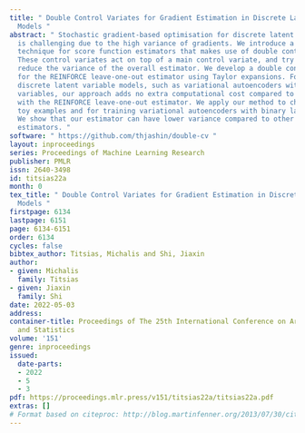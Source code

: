 ```yaml
---
title: " Double Control Variates for Gradient Estimation in Discrete Latent Variable
  Models "
abstract: " Stochastic gradient-based optimisation for discrete latent variable models
  is challenging due to the high variance of gradients. We introduce a variance reduction
  technique for score function estimators that makes use of double control variates.
  These control variates act on top of a main control variate, and try to further
  reduce the variance of the overall estimator. We develop a double control variate
  for the REINFORCE leave-one-out estimator using Taylor expansions. For training
  discrete latent variable models, such as variational autoencoders with binary latent
  variables, our approach adds no extra computational cost compared to standard training
  with the REINFORCE leave-one-out estimator. We apply our method to challenging high-dimensional
  toy examples and for training variational autoencoders with binary latent variables.
  We show that our estimator can have lower variance compared to other state-of-the-art
  estimators. "
software: " https://github.com/thjashin/double-cv "
layout: inproceedings
series: Proceedings of Machine Learning Research
publisher: PMLR
issn: 2640-3498
id: titsias22a
month: 0
tex_title: " Double Control Variates for Gradient Estimation in Discrete Latent Variable
  Models "
firstpage: 6134
lastpage: 6151
page: 6134-6151
order: 6134
cycles: false
bibtex_author: Titsias, Michalis and Shi, Jiaxin
author:
- given: Michalis
  family: Titsias
- given: Jiaxin
  family: Shi
date: 2022-05-03
address:
container-title: Proceedings of The 25th International Conference on Artificial Intelligence
  and Statistics
volume: '151'
genre: inproceedings
issued:
  date-parts:
  - 2022
  - 5
  - 3
pdf: https://proceedings.mlr.press/v151/titsias22a/titsias22a.pdf
extras: []
# Format based on citeproc: http://blog.martinfenner.org/2013/07/30/citeproc-yaml-for-bibliographies/
---
```

